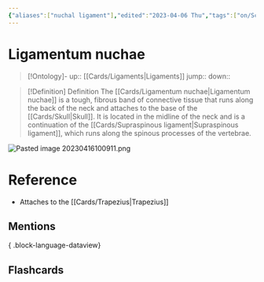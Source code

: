 ```yaml
---
{"aliases":["nuchal ligament"],"edited":"2023-04-06 Thu","tags":["on/Science/Biology/Anatomy"],"date created":"2023-03-11 Sat","dg-publish":true,"permalink":"/cards/ligamentum-nuchae/","dgPassFrontmatter":true}
---
```


# Ligamentum nuchae

> [!Ontology]-
> up:: [[Cards/Ligaments\|Ligaments]]
> jump::
> down:: 

> [!Definition] Definition
> The [[Cards/Ligamentum nuchae\|Ligamentum nuchae]] is a tough, fibrous band of connective tissue that runs along the back of the neck and attaches to the base of the [[Cards/Skull\|Skull]]. It is located in the midline of the neck and is a continuation of the [[Cards/Supraspinous ligament\|Supraspinous ligament]], which runs along the spinous processes of the vertebrae.

![Pasted image 20230416100911.png](/img/user/Extras/Images/Pasted%20image%2020230416100911.png)

# Reference
- Attaches to the [[Cards/Trapezius\|Trapezius]]

## Mentions

{ .block-language-dataview}

## Flashcards
